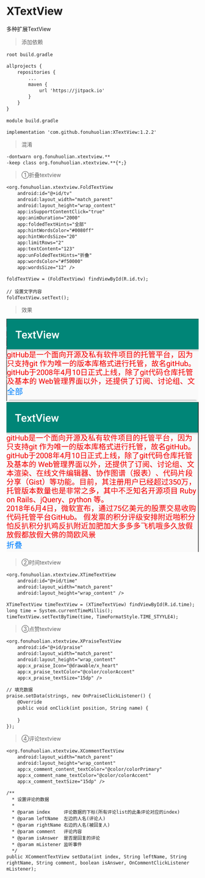 # XTextView
多种扩展TextView

> 添加依赖

`root build.gradle `
```
allprojects {
    repositories {
        ...
        maven {
            url 'https://jitpack.io'
        }
    }
}
```
`module build.gradle `
```
implementation 'com.github.fonuhuolian:XTextView:1.2.2'
```

> 混淆
```
-dontwarn org.fonuhuolian.xtextview.**
-keep class org.fonuhuolian.xtextview.**{*;}
```

> ①折叠textview

```
<org.fonuhuolian.xtextview.FoldTextView
    android:id="@+id/tv"
    android:layout_width="match_parent"
    android:layout_height="wrap_content"
    app:isSupportContentClick="true"
    app:animDuration="2000"
    app:foldedTextHints="全部"
    app:hintWordsColor="#0080ff"
    app:hintWordsSize="20"
    app:limitRows="2"
    app:textContent="123"
    app:unFoldedTextHints="折叠"
    app:wordsColor="#f50000"
    app:wordsSize="12" />
```

```
foldTextView = (FoldTextView) findViewById(R.id.tv);

// 设置文字内容
foldTextView.setText();
```

> 效果

![效果1](https://github.com/fonuhuolian/XTextView/blob/master/screenshots/a.png?raw=true)
![效果2](https://github.com/fonuhuolian/XTextView/blob/master/screenshots/b.png?raw=true)

> ②时间textview

```
<org.fonuhuolian.xtextview.XTimeTextView
    android:id="@+id/time"
    android:layout_width="match_parent"
    android:layout_height="wrap_content" />
```

```
XTimeTextView timeTextView = (XTimeTextView) findViewById(R.id.time);
long time = System.currentTimeMillis();
timeTextView.setTextByTime(time, TimeFormatStyle.TIME_STYYLE4);
```
> ③点赞textview
```
<org.fonuhuolian.xtextview.XPraiseTextView
    android:id="@+id/praise"
    android:layout_width="match_parent"
    android:layout_height="wrap_content"
    app:x_praise_Icon="@drawable/x_heart"
    app:x_praise_textColor="@color/colorAccent"
    app:x_praise_textSize="15dp" />
```

```
// 填充数据
praise.setData(strings, new OnPraiseClickListener() {
    @Override
    public void onClick(int position, String name) {

    }
});
```
> ④评论textview
```
<org.fonuhuolian.xtextview.XCommentTextView
    android:layout_width="match_parent"
    android:layout_height="wrap_content"
    app:x_comment_content_textColor="@color/colorPrimary"
    app:x_comment_name_textColor="@color/colorAccent"
    app:x_comment_textSize="15dp" />
```

```
/**
  * 设置评论的数据
  *
  * @param index     评论数据的下标(所有评论list的此条评论对应的index)
  * @param leftName  左边的人名(评论人)
  * @param rightName 右边的人名(被回复人)
  * @param comment   评论内容
  * @param isAnswer  是否是回复的评论
  * @param mListener 监听事件
  */
public XCommentTextView setData(int index, String leftName, String rightName, String comment, boolean isAnswer, OnCommentClickListener mListener);
```